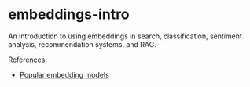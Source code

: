 # embeddings-intro
An introduction to using embeddings in search, classification, sentiment analysis, recommendation systems, and RAG.

References:
- [Popular embedding models](https://dev.to/simplr_sh/comparing-popular-embedding-models-choosing-the-right-one-for-your-use-case-43p1)
